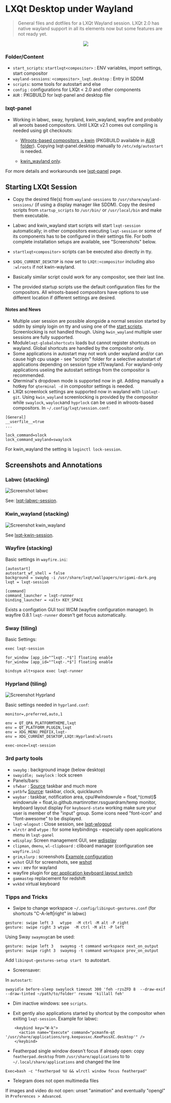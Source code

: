 # LXQt Desktop under Wayland

> General files and dotfiles for a LXQt Wayland session. LXQt 2.0 has native wayland support
in all its elements now but some features are not ready yet.

<p align="center" width="100%">
    <img src="sddm.png">
</p>


### Folder/Content

* `start_scripts`: `startlxqt<compositor>` : ENV variables, import settings, start compositor
* `wayland-sessions`: `<compositor>_lxqt.desktop` : Entry in SDDM
* `scripts`: some tools for autostart and else
* `config` : configurations for LXQt < 2.0 and other components
* `AUR` : PKGBUILD for lxqt-panel and desktop file

### lxqt-panel

* Working in labwc, sway, hyrpland, kwin_wayland, wayfire and probably all wroots based compositors.
Until LXQt v2.1 comes out compiling is needed using git checkouts:

  * [Wlroots-based compositors + kwin](https://github.com/LXQt-Marcus-Fork/lxqt-panel/tree/wlroots-taskbar)  (PKGBUILD  available in [AUR folder](./AUR)). Copying lxqt-panel.desktop manually to `/etc/xdg/autostart` is needed.

  * [kwin_wayland only](https://github.com/lxqt/lxqt-panel/tree/work/gfgit/wayland_taskbar).

For more details and workarounds see [lxqt-panel](lxqt-panel.md) page.

## Starting LXQt Session

* Copy the desired file(s) from `wayland-sessions` to `/usr/share/wayland-sessions/` (if using a display manager like SDDM). Copy the desired scripts from `startup_scripts` to `/usr/bin/` or `/usr/local/bin` and make them executable.

* Labwc and kwin_wayland start scripts will start `lxqt-session` automatically; in other compositors executing
`lxqt-session` or some of its components has to be configured in their settings file. For both complete installation
setups are available, see "Screenshots" below.
* `startlxqt<compositor>` scripts can be executed also directly in tty.

* `$XDG_CURRENT_DESKTOP` is now set to `LXQt:<compositor` including also `:wlroots` if not kwin-wayland.
* Basically similar script could work for any compositor, see their last line.
* The provided startup scripts use the default configuration files for the compositors. All wlroots-based compositors have options to use different location if different settings are desired.

#### Notes and News

* Multiple user session are possible alongside a normal session started by sddm by simply login on tty and using one of the [start scripts](https://github.com/stefonarch/LXQt-Wayland-files/tree/main/start_scripts). Screenlocking is not handled though. Using `kwin_wayland` multiple user sessions are fully supported.
* Module`lxqt-globalshortcuts`  loads but cannot register shortcuts on wayland. Global shortcuts are handled by the compositor only.
* Some applications in autostart may not work under wayland and/or can cause high cpu usage - see "scripts" folder for a selective autostart of applications depending on session type x11/wayland. For wayland-only applications useìing the autostart settings from the compositor is recommended.
* Qterminal's dropdown mode is supported now in git. Adding manually a hotkey for `qterminal -d` in compositor settings is needed.
* LXQt screenlock settings are supported now in wayland with `liblxqt-git`. Using `kwin_wayland` screenlocking is provided by the compositor while `swaylock`, `waylock`and `hyprlock` can be used in wlroots-based compositors.
In `~/.config/lxqt/session.conf`:

```
[General]
__userfile__=true
...

lock_command=slock
lock_command_wayland=swaylock

```
For kwin_wayland the setting is `loginctl lock-session`.

## Screenshots and Annotations

### Labwc (stacking)

![Screenshot labwc](lxqtlabwc.png)

See: [lxqt-labwc-session](https://github.com/stefonarch/lxqt-labwc-session).

### Kwin_wayland (stacking)

![Screenshot kwin_wayland](Kwin_wayland.png)

See [lxqt-kwin-session](https://github.com/stefonarch/lxqt-kwin-session).

### Wayfire (stacking)

Basic settings in `wayfire.ini`:

```
[autostart]
autostart_wf_shell = false
background = swaybg -i /usr/share/lxqt/wallpapers/origami-dark.png
lxqt = lxqt-session

[command]
command_launcher = lxqt-runner
binding_launcher = <alt> KEY_SPACE
```
Exists a configation GUI tool WCM (wayfire configuration manager).
In wayfire 0.8.1 `lxqt-runner` doesn't get focus automatically.

### Sway (tiling)

Basic Settings:

```
exec lxqt-session

for_window [app_id="^lxqt-.*$"] floating enable
for_window [app_id="^lxqt-.*$"] floating enable

bindsym alt+space exec lxqt-runner
```

### Hyprland (tiling)

![Screenshot Hyprland](Hyprland.png)

Basic settings needed in `hyprland.conf`:

```
monitor=,preferred,auto,1

env = QT_QPA_PLATFORMTHEME,lxqt
env = QT_PLATFORM_PLUGIN,lxqt
env = XDG_MENU_PREFIX,lxqt-
env = XDG_CURRENT_DESKTOP,LXQt:Hyprland:wlroots

exec-once=lxqt-session
```

###  3rd party tools

* `swaybg` : background image (below desktop)
* `swayidle; swaylock` :  lock screen
* Panels/bars:
* `sfwbar` : [Source](https://github.com/LBCrion/sfwbar) taskbar and much more
* `yatbfw` [Source](https://github.com/selairi/yatbfw): taskbar, clock, quicklaunch
* `waybar` : taskbar, notification area, cpu/#windowrule = float,^(cmst)$
windowrule = float,io.github.martinrotter.rssguardram/temp monitor, keyboard layout display
For `keyboard-state` working make sure your user is member of the "input" group. Some icons need "font-icon" and "font-awesome" to be displayed.
* `lxqt-wlogout` : Close session, see [lxqt-wlogout](https://github.com/stefonarch/lxqt-wlogout)
* `wlrctr` and `wtype` : for some keybindings  - especially open applications menu in `lxqt-panel`
* `wdisplay`: Screen management GUI, see [wdisplay](https://github.com/artizirk/wdisplays)
* `clipman`, `dmenu`, `wl-clipboard` : cliboard manager (configuration see `wayfire.ini`)
* `grim`,`slurp` : screenshots [Example configuration](https://github.com/stefonarch/LXQt-Wayland-files/blob/3a7f36c8945eee874a5111ea3a425edbc7da9034/wayfire/wayfire.ini#L240)
* `wshot` GUI for screenshots, see [wshot](https://github.com/qtilities/wshot)
* `wev` : xev for wayland
* wayfire plugin for [per application keyboard layout switch](https://github.com/AlexJakeGreen/wayfire-kbdd-plugin)
* `gammastep` replacement for redshift
* `wvkbd` virtual keyboard


### Tipps and Tricks

* Swipe to change workspace `~/.config/libinput-gestures.conf` (for shortcuts "C-A-left|right" in labwc)

```
gesture: swipe left 3	wtype  -M ctrl -M alt -P right
gesture: swipe right 3 wtype  -M ctrl -M alt -P left
```

Using Sway `swaymsg`can be used:
```
gesture: swipe left 3   swaymsg -t command workspace next_on_output
gesture: swipe right 3  swaymsg -t command workspace prev_on_output
```
Add `libinput-gestures-setup start ` to autostart.

* Screensaver:

In `autostart`:

`swayidle before-sleep swaylock timeout 300 'feh -rzsZFD 8  --draw-exif --draw-tinted ~/path/to/folder' resume 'killall feh'`

* Dim inactive windows: see `scripts`.

* Exit gently also applications started by shortcut by the compositor when exiting `lxqt-session`.
 Example for labwc:

```  
    <keybind key="W-k">
      <action name="Execute" command="pcmanfm-qt '/usr/share/applications/org.keepassxc.KeePassXC.desktop'" />
    </keybind>
```

* Featherpad single window doesn't focus if already open: copy `featherpad.desktop` from `/usr/share/applications` to to `~/.local/share/applications` and changed the line

```
Exec=bash -c "featherpad %U && wlrctl window focus featherpad"
```


* Telegram does not open multimedia files

If images and video do not open: unset "animation" and eventually "opengl" in `Preferences > Advanced`.



